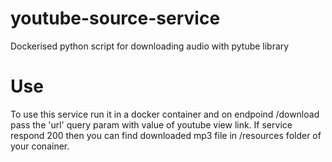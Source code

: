 # youtube-source-service
Dockerised python script for downloading audio with pytube library

# Use
To use this service run it in a docker container and on endpoind /download pass the 'url' query param with value of youtube view link.
If service respond 200 then you can find downloaded mp3 file in /resources folder of your conainer.
